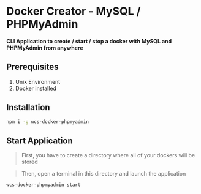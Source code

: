 # Docker Creator - MySQL / PHPMyAdmin

**CLI Application to create / start / stop a docker with MySQL and PHPMyAdmin from anywhere**

## Prerequisites

1. Unix Environment
2. Docker installed

## Installation

```sh
npm i -g wcs-docker-phpmyadmin
```

## Start Application

> First, you have to create a directory where all of your dockers will be stored

> Then, open a terminal in this directory and launch the application

```sh
wcs-docker-phpmyadmin start
```